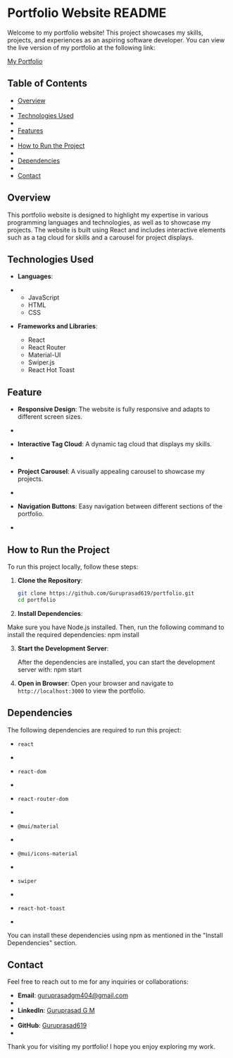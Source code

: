 # Portfolio Website README

Welcome to my portfolio website! This project showcases my skills, projects, and experiences as an aspiring software developer. You can view the live version of my portfolio at the following link:

[My Portfolio](https://guruprasad619.github.io/portfolio)


## Table of Contents

- [Overview](#overview)
- 
- [Technologies Used](#technologies-used)
- 
- [Features](#features)
- 
- [How to Run the Project](#how-to-run-the-project)
- 
- [Dependencies](#dependencies)
- 
- [Contact](#contact)

  
## Overview

This portfolio website is designed to highlight my expertise in various programming languages and technologies, as well as to showcase my projects. The website is built using React and includes interactive elements such as a tag cloud for skills and a carousel for project displays.


## Technologies Used

- **Languages**:
- 
  - JavaScript
  - HTML
  - CSS
  
- **Frameworks and Libraries**:
  
  - React
  - React Router
  - Material-UI
  - Swiper.js
  - React Hot Toast
 
## Feature

- **Responsive Design**: The website is fully responsive and adapts to different screen sizes.
- 
- **Interactive Tag Cloud**: A dynamic tag cloud that displays my skills.
- 
- **Project Carousel**: A visually appealing carousel to showcase my projects.
- 
- **Navigation Buttons**: Easy navigation between different sections of the portfolio.

- 
## How to Run the Project

To run this project locally, follow these steps:

1. **Clone the Repository**:
   ```bash
   git clone https://github.com/Guruprasad619/portfolio.git
   cd portfolio
   ```
   
2. **Install Dependencies**:
   
Make sure you have Node.js installed. Then, run the following command to install the required dependencies:
   npm install
   
3. **Start the Development Server**:

   After the dependencies are installed, you can start the development server with:
     npm start
   
4. **Open in Browser**:
   Open your browser and navigate to `http://localhost:3000` to view the portfolio.

   
## Dependencies

The following dependencies are required to run this project:

- `react`
-
- `react-dom`
- 
- `react-router-dom`
- 
- `@mui/material`
- 
- `@mui/icons-material`
- 
- `swiper`
- 
- `react-hot-toast`

- 
You can install these dependencies using npm as mentioned in the "Install Dependencies" section.

## Contact

Feel free to reach out to me for any inquiries or collaborations:

- **Email**: guruprasadgm404@gmail.com
- 
- **LinkedIn**: [Guruprasad G M](https://linkedin.com/in/guruprasadgm)
- 
- **GitHub**: [Guruprasad619](https://github.com/Guruprasad619)
- 
Thank you for visiting my portfolio! I hope you enjoy exploring my work.
